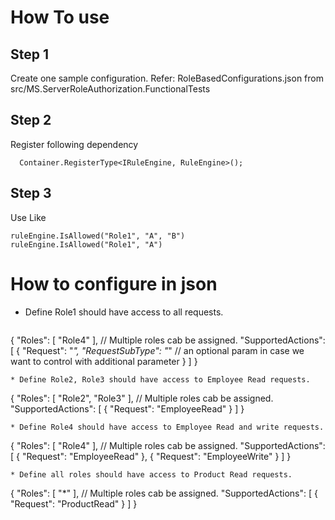 # How To use

## Step 1
Create one sample configuration.
Refer: RoleBasedConfigurations.json from src/MS.ServerRoleAuthorization.FunctionalTests

## Step 2
Register following dependency

  ```
	Container.RegisterType<IRuleEngine, RuleEngine>();
  ```

## Step 3
Use Like 
  ```
ruleEngine.IsAllowed("Role1", "A", "B")
ruleEngine.IsAllowed("Role1", "A")
  ```

# How to configure in json

* Define Role1 should have access to all requests. 
  ```
{
    "Roles": [ "Role4" ], // Multiple roles cab be assigned.
    "SupportedActions": [
      {
        "Request": "*",
        "RequestSubType": "*" // an optional param in case we want to control with additional parameter
      }
    ]
 }
   ```
 * Define Role2, Role3 should have access to Employee Read requests. 
  ```
{
    "Roles": [ "Role2", "Role3" ], // Multiple roles cab be assigned.
    "SupportedActions": [
      {
        "Request": "EmployeeRead"
      }
    ]
 }
   ```
 * Define Role4 should have access to Employee Read and write requests. 
  ```
{
    "Roles": [ "Role4" ], // Multiple roles cab be assigned.
    "SupportedActions": [
      {
        "Request": "EmployeeRead"
      },
      {
        "Request": "EmployeeWrite"
      }
    ]
 }
   ```
 * Define all roles should have access to Product Read requests. 
  ```
{
    "Roles": [ "*" ], // Multiple roles cab be assigned.
    "SupportedActions": [
      {
        "Request": "ProductRead"
      }
    ]
 }
   ```